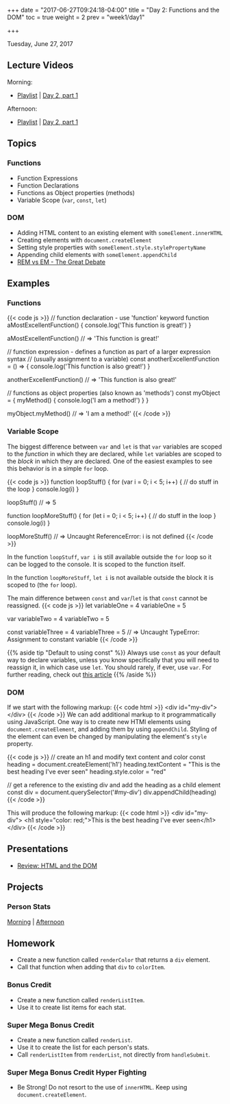 +++
date = "2017-06-27T09:24:18-04:00"
title = "Day 2: Functions and the DOM"
toc = true
weight = 2
prev = "week1/day1"

+++

<date>Tuesday, June 27, 2017</date>

## Lecture Videos

Morning:

* [Playlist](https://www.youtube.com/playlist?list=PLuT2TqJuwaY882Figl-Tr-VXWweaeS45B) | [Day 2, part 1](https://www.youtube.com/watch?v=XXy6WXyResk&index=6&list=PLuT2TqJuwaY882Figl-Tr-VXWweaeS45B)

Afternoon:

* [Playlist](https://www.youtube.com/playlist?list=PLuT2TqJuwaY_yOPNQJLn2Ya_hfes8g2fv) | [Day 2, part 1](https://www.youtube.com/watch?v=YA4_zuVsu5s&index=10&list=PLuT2TqJuwaY_yOPNQJLn2Ya_hfes8g2fv)

## Topics

### Functions
* Function Expressions
* Function Declarations
* Functions as Object properties (methods)
* Variable Scope (`var`, `const`, `let`)

### DOM
* Adding HTML content to an existing element with `someElement.innerHTML`
* Creating elements with `document.createElement`
* Setting style properties with `someElement.style.stylePropertyName`
* Appending child elements with `someElement.appendChild`
* [REM vs EM - The Great Debate](https://zellwk.com/blog/rem-vs-em/)

## Examples

### Functions
{{< code js >}}
  // function declaration - use 'function' keyword
  function aMostExcellentFunction() {
    console.log('This function is great!')
  }

  aMostExcellentFunction() // => 'This function is great!'

  // function expression - defines a function as part of a larger expression syntax
  // (usually assignment to a variable)
  const anotherExcellentFunction = () => {
    console.log('This function is also great!')
  }

  anotherExcellentFunction() // => 'This function is also great!'

  // functions as object properties (also known as 'methods')
  const myObject = {
    myMethod() {
      console.log('I am a method!')
    }
  }

  myObject.myMethod() // => 'I am a method!'
{{< /code >}}

### Variable Scope
The biggest difference between `var` and `let` is that `var` variables are scoped to the _function_ in which they are declared, while `let` variables are scoped to the _block_ in which they are declared.  One of the easiest examples to see this behavior is in a simple `for` loop.

{{< code js >}}
function loopStuff() {
  for (var i = 0; i < 5; i++) {
    // do stuff in the loop
  }
  console.log(i)
}

loopStuff() // => 5

function loopMoreStuff() {
  for (let i = 0; i < 5; i++) {
    // do stuff in the loop
  }
  console.log(i)
}

loopMoreStuff() // => Uncaught ReferenceError: i is not defined
{{< /code >}}

In the function `loopStuff`, `var i` is still available outside the `for` loop so it can be logged to the console.  It is scoped to the function itself.

In the function `loopMoreStuff`, `let i` is not available outside the block it is scoped to (the `for` loop).

The main difference between `const` and `var`/`let` is that `const` cannot be reassigned.
{{< code js >}}
let variableOne = 4
variableOne = 5

var variableTwo = 4
variableTwo = 5

const variableThree = 4
variableThree = 5 // => Uncaught TypeError: Assignment to constant variable
{{< /code >}}

{{% aside tip "Default to using const" %}}
Always use `const` as your default way to declare variables, unless you know specifically that you will need to reassign it, in which case use `let`.  You should rarely, if ever, use `var`.  For further reading, check out [this article](https://medium.com/javascript-scene/javascript-es6-var-let-or-const-ba58b8dcde75)
{{% /aside %}}

### DOM
If we start with the following markup:
{{< code html >}}
&lt;div id=&quot;my-div&quot;&gt;&lt;/div&gt;
{{< /code >}}
We can add additional markup to it programmatically using JavaScript.  One way is to create new HTMl elements using `document.createElement`, and adding them by using `appendChild`.  Styling of the element can even be changed by manipulating the element's `style` property.

{{< code js >}}
// create an h1 and modify text content and color
const heading = document.createElement('h1')
heading.textContent = "This is the best heading I've ever seen"
heading.style.color = "red"

// get a reference to the existing div and add the heading as a child element
const div = document.querySelector('#my-div')
div.appendChild(heading)
{{< /code >}}

This will produce the following markup:
{{< code html >}}
&lt;div id=&quot;my-div&quot;&gt;
  &lt;h1 style=&quot;color: red;&quot;&gt;This is the best heading I've ever seen&lt;/h1&gt;
&lt;/div&gt;
{{< /code >}}

## Presentations

* [Review: HTML and the DOM](/02-html-dom.pdf)

## Projects

### Person Stats

[Morning](https://github.com/xtbc17s3/person-stats/tree/0bf23bc0b2f996a8718ff9d70812902a4ba68a08) | [Afternoon](https://github.com/xtbc17s3/person-stats/tree/6996de3bb9db203a8a0a1417d7fc365e76034916)

## Homework

* Create a new function called `renderColor` that returns a `div` element.
* Call that function when adding that `div` to `colorItem`.

### Bonus Credit

* Create a new function called `renderListItem`.
* Use it to create list items for each stat.

### Super Mega Bonus Credit

* Create a new function called `renderList`.
* Use it to create the list for each person's stats.
* Call `renderListItem` from `renderList`, not directly from `handleSubmit`.

### Super Mega Bonus Credit Hyper Fighting

* Be Strong!  Do not resort to the use of `innerHTML`.  Keep using `document.createElement`.
